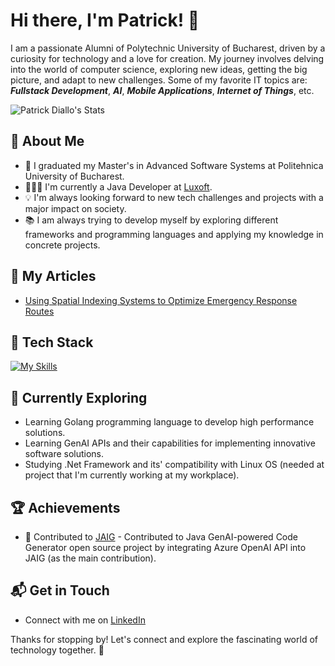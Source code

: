 # Hi there, I'm Patrick! 👋

I am a passionate Alumni of Polytechnic University of Bucharest, driven by a curiosity for technology and a love for creation. My journey involves delving into the world of computer science, exploring new ideas, getting the big picture, and adapt to new challenges. Some of my favorite IT topics are: ***Fullstack Development***, ***AI***, ***Mobile Applications***, ***Internet of Things***, etc.

![Patrick Diallo's Stats](https://github-readme-stats.vercel.app/api?username=PatrickDiallo23&theme=vue-dark&show_icons=true&hide_border=false&count_private=true&rank_icon=percentile&include_all_commits=true)

## 🚀 About Me

- 🔭 I graduated my Master's in Advanced Software Systems at Politehnica University of Bucharest.
- 👨🏽‍💻 I'm currently a Java Developer at [Luxoft](https://www.luxoft.com/).
- 💡 I'm always looking forward to new tech challenges and projects with a major impact on society.
- 📚 I am always trying to develop myself by exploring different frameworks and programming languages and applying my knowledge in concrete projects.


## 📝 My Articles
- [Using Spatial Indexing Systems to Optimize Emergency Response Routes](https://ieeexplore.ieee.org/abstract/document/10214866)


## 🔧 Tech Stack
[![My Skills](https://skillicons.dev/icons?i=angular,cs,css,dart,docker,dotnet,figma,firebase,flutter,github,go,html,java,js,latex,linux,nodejs,postgres,postman,py,spring,ts&theme=dark)](https://skillicons.dev)


## 🌱 Currently Exploring

- Learning Golang programming language to develop high performance solutions.
- Learning GenAI APIs and their capabilities for implementing innovative software solutions.
- Studying .Net Framework and its' compatibility with Linux OS (needed at project that I'm currently working at my workplace).


## 🏆 Achievements

- 🌟 Contributed to [JAIG](https://github.com/sonkin/JAIG) - Contributed to Java GenAI-powered Code Generator open source project by integrating Azure OpenAI API into JAIG (as the main contribution).


## 📬 Get in Touch

- Connect with me on [LinkedIn](https://www.linkedin.com/in/diallo-francis-patrick-4a1a61218/)

Thanks for stopping by! Let's connect and explore the fascinating world of technology together. 🚀

<!--
**PatrickDiallo23/PatrickDiallo23** is a ✨ _special_ ✨ repository because its `README.md` (this file) appears on your GitHub profile.

Here are some ideas to get you started:

- 🔭 I’m currently working on ...
- 🌱 I’m currently learning ...
- 👯 I’m looking to collaborate on ...
- 🤔 I’m looking for help with ...
- 💬 Ask me about ...
- 📫 How to reach me: ...
- 😄 Pronouns: ...
- ⚡ Fun fact: ...
-->
